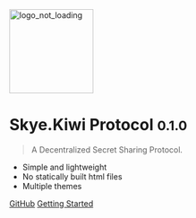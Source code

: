 <img src="https://i.ibb.co/DkJW76L/dark-logo.png" alt="logo_not_loading" height="150"/>

# Skye.Kiwi Protocol  <small>0.1.0</small>

> A Decentralized Secret Sharing Protocol.

- Simple and lightweight
- No statically built html files
- Multiple themes

[GitHub](https://github.com/skyekiwi)
[Getting Started](#docsify)
